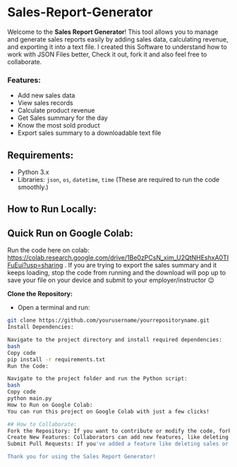 # Sales-Report-Generator
Welcome to the **Sales Report Generator**! This tool allows you to manage and generate sales reports easily by adding sales data, calculating revenue, and exporting it into a text file. I created this Software to understand how to work with JSON Files better, Check it out, fork it and also feel free to collaborate.

### Features:
- Add new sales data
- View sales records
- Calculate product revenue
- Get Sales summary for the day
- Know the most sold product
- Export sales summary to a downloadable text file
                    

## Requirements:
- Python 3.x
- Libraries: `json`, `os`, `datetime`, `time` (These are required to run the code smoothly.)

## How to Run Locally:

## Quick Run on Google Colab:
Run the code here on colab: https://colab.research.google.com/drive/1Be0zPCsN_xim_U2QtNHEshxA0TIFuEui?usp=sharing .
If you are trying to export the sales summary and it keeps loading, stop the code from running and the download will pop up to save your file on your device and submit to your employer/instructor 😉 



**Clone the Repository:**
   - Open a terminal and run:
   ```bash
   git clone https://github.com/yourusername/yourrepositoryname.git
Install Dependencies:

Navigate to the project directory and install required dependencies:
bash
Copy code
pip install -r requirements.txt
Run the Code:

Navigate to the project folder and run the Python script:
bash
Copy code
python main.py
How to Run on Google Colab:
You can run this project on Google Colab with just a few clicks!

## How to Collaborate:
  Fork the Repository: If you want to contribute or modify the code, fork this repository and create a pull request with your changes.
  Create New Features: Collaborators can add new features, like deleting sales, updating sales records, or adding extra data fields.
  Submit Pull Requests: If you've added a feature like deleting sales or any other improvement, create a pull request with your code, and I will review it for merging.

Thank you for using the Sales Report Generator!
